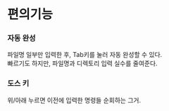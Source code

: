 # 편의기능

### 자동 완성
파일명 일부만 입력한 후, Tab키를 눌러 자동 완성할 수 있다.  
빠르기도 하지만, 파일명과 디렉토리 입력 실수를 줄여준다.  
  
### 도스 키 
위/아래 누르면 이전에 입력한 명령들 순회하는 그거.
